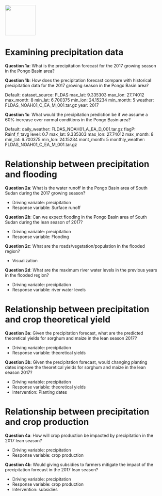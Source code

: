 <img src="https://mintproject.github.io/MINT_USERGUIDE/Figures/mint-logo-vertical.png" width="100">

# Examining precipitation data

**Question 1a:** What is the precipitation forecast for the 2017 growing season in the Pongo Basin area?

**Question 1b**: How does the precipitation forecast compare with historical precipitation data for the 2017 growing season in the Pongo Basin area?

Default:
dataset_source: FLDAS
max_lat: 9.335303
max_lon: 27.74012
max_month: 8
min_lat: 6.700375
min_lon: 24.15234
min_month: 5
weather: FLDAS_NOAH01_C_EA_M_001.tar.gz
year: 2017

**Question 1c**: What would the precipitation prediction be if we assume a 60% increase over normal conditions in the Pongo Basin area?

Default:
daily_weather: FLDAS_NOAH01_A_EA_D_001.tar.gz
flagP: Rainf_f_tavg
level: 0.7
max_lat: 9.335303
max_lon: 27.74012
max_month: 8
min_lat: 6.700375
min_lon: 24.15234
mont_month: 5
monthly_weather: FLDAS_NOAH01_C_EA_M_001.tar.gz

# Relationship between precipitation and flooding

**Question 2a**: What is the water runoff in the Pongo Basin area of South Sudan during the 2017 growing season?
- Driving variable: precipitation
- Response variable: Surface runoff

**Question 2b**: Can we expect flooding in the Pongo Basin area of South Sudan during the lean season of 2017?  
- Driving variable: precipitation
- Response variable: Flooding

**Question 2c**: What are the roads/vegetation/population in the flooded region?
- Visualization

**Question 2d**: What are the maximum river water levels in the previous years in the flooded region?
- Driving variable: precipitation
- Response variable: river water levels

# Relationship between precipitation and crop theoretical yield

**Question 3a:** Given the precipitation forecast, what are the predicted theoretical yields for sorghum and maize in the lean season 2017?
- Driving variable: precipitation
- Response variable: theoretical yields

**Question 3b:** Given the precipitation forecast, would changing planting dates improve the theoretical yields for sorghum and maize in the lean season 2017?
- Driving variable: precipitation
- Response variable: theoretical yields
- Intervention: Planting dates

# Relationship between precipitation and crop production

**Question 4a**: How will crop production be impacted by precipitation in the 2017 lean season?
- Driving variable: precipitation
- Response variable: crop production

**Question 4b**: Would giving subsidies to farmers mitigate the impact of the precipitation forecast in the 2017 lean season?
- Driving variable: precipitation
- Response variable: crop production
- Intervention: subsidies
